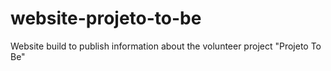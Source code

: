 # website-projeto-to-be
Website build to publish information about the volunteer project "Projeto To Be"
